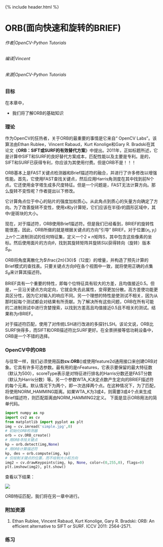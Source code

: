{% include header.html %}

# ORB(面向快速和旋转的BRIEF)

###### 作者|OpenCV-Python Tutorials
###### 编译|Vincent
###### 来源|OpenCV-Python Tutorials 

### 目标
在本章中，
- 我们将了解ORB的基础知识

### 理论

作为OpenCV的狂热者，关于ORB的最重要的事情是它来自“ OpenCV Labs”。该算法由Ethan Rublee，Vincent Rabaud，Kurt Konolige和Gary R. Bradski在其论文《**ORB：SIFT或SURF的有效替代方案**》中提出。2011年，正如标题所述，它是计算中SIFT和SURF的良好替代方案成本，匹配性能以及主要是专利。是的，SIFT和SURF已获得专利，你应该为其使用付费。但是ORB不是！！！

ORB基本上是FAST关键点检测器和Brief描述符的融合，并进行了许多修改以增强性能。首先，它使用FAST查找关键点，然后应用Harris角测度在其中找到前N个点。它还使用金字塔生成多尺度特征。但是一个问题是，FAST无法计算方向。那么旋转不变性呢？作者提出以下修改。

它计算角点位于中心的贴片的强度加权质心。从此角点到质心的矢量方向确定了方向。为了改善旋转不变性，使用x和y计算矩，它们应该在半径$r$的圆形区域中，其中$r$是斑块的大小。

现在，对于描述符，ORB使用Brief描述符。但是我们已经看到，BRIEF的旋转性能很差。因此，ORB所做的就是根据关键点的方向“引导” BRIEF。对于位置$(x_i,y_i)$上n个二进制测试的任何特征集，定义一个$2×n$矩阵S，其中包含这些像素的坐标。然后使用面片的方向$θ$，找到其旋转矩阵并旋转$S$以获得转向（旋转）版本$S_θ$。

ORB将角度离散化为$\frac{2π}{30}$（12度）的增量，并构造了预先计算的Brief模式的查找表。只要关键点方向$θ$在各个视图中一致，就将使用正确的点集$S_θ$来计算其描述符。

BRIEF具有一个重要的特性，即每个位特征具有较大的方差，且均值接近0.5。但是，一旦沿关键点方向定向，它就会失去此属性，变得更加分散。高方差使功能更具区分性，因为它对输入的响应不同。另一个理想的特性是使测试不相关，因为从那时起每个测试都会对结果有所贡献。为了解决所有这些问题，ORB在所有可能的二进制测试中进行贪婪搜索，以找到方差高且均值接近0.5且不相关的测试。结果称为rBRIEF。

对于描述符匹配，使用了对传统LSH进行改进的多探针LSH。该论文说，ORB比SURF快得多，而SIFT和ORB描述符比SURF更好。在全景拼接等低功耗设备中，ORB是一个不错的选择。

### OpenCV中的ORB

与往常一样，我们必须使用函数**cv.ORB**()或使用feature2d通用接口来创建ORB对象。它具有许多可选参数。最有用的是nFeatures，它表示要保留的最大特征数（默认为500），scoreType表示是对特征进行排名的Harris分数还是FAST分数（默认为Harris分数）等。另一个参数WTA_K决定点数产生定向的BRIEF描述符的每个元素。默认情况下为两个，即一次选择两个点。在这种情况下，为了匹配，将使用NORM_HAMMING距离。如果WTA_K为3或4，则需要3或4个点来生成Brief描述符，则匹配距离由NORM_HAMMING2定义。
下面是显示ORB用法的简单代码。

```python
import numpy as np
import cv2 as cv
from matplotlib import pyplot as plt
img = cv.imread('simple.jpg',0)
# 初始化ORB检测器
orb = cv.ORB_create()
# 用ORB寻找关键点
kp = orb.detect(img,None)
# 用ORB计算描述符
kp, des = orb.compute(img, kp)
# 仅绘制关键点的位置，而不绘制大小和方向
img2 = cv.drawKeypoints(img, kp, None, color=(0,255,0), flags=0)
plt.imshow(img2), plt.show()
```

查看以下结果：

![](http://qiniu.aihubs.net/orb_kp.jpg)

ORB特征匹配，我们将在另一章中进行。

### 附加资源

1. Ethan Rublee, Vincent Rabaud, Kurt Konolige, Gary R. Bradski: ORB: An efficient alternative to SIFT or SURF. ICCV 2011: 2564-2571.

### 练习
